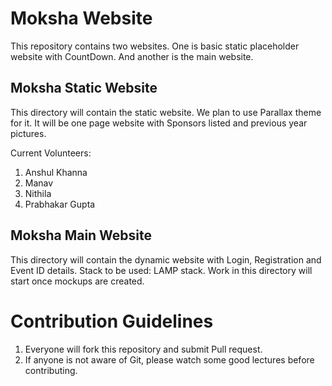 # Moksha Website
This repository contains two websites. One is basic static placeholder website with CountDown. And another is the main website.

## Moksha Static Website
This directory will contain the static website. We plan to use Parallax theme for it. It will be one page website with Sponsors listed and previous year pictures.

Current Volunteers:

1. Anshul Khanna
2. Manav
3. Nithila
4. Prabhakar Gupta

## Moksha Main Website
This directory will contain the dynamic website with Login, Registration and Event ID details.
Stack to be used: LAMP stack. Work in this directory will start once mockups are created.

# Contribution Guidelines

1. Everyone will fork this repository and submit Pull request.
2. If anyone is not aware of Git, please watch some good lectures before contributing.

